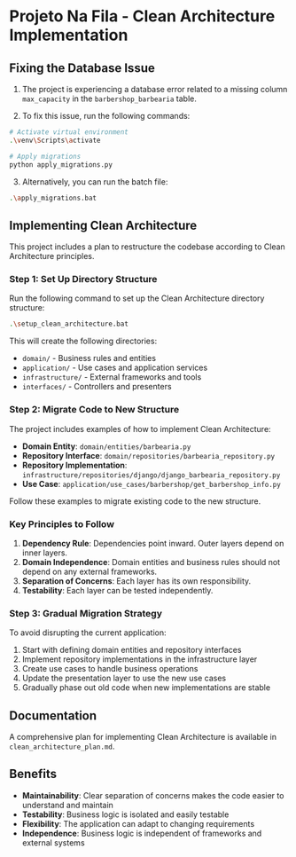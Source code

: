 # Projeto Na Fila - Clean Architecture Implementation

## Fixing the Database Issue

1. The project is experiencing a database error related to a missing column `max_capacity` in the `barbershop_barbearia` table.

2. To fix this issue, run the following commands:

```bash
# Activate virtual environment
.\venv\Scripts\activate

# Apply migrations
python apply_migrations.py
```

3. Alternatively, you can run the batch file:

```bash
.\apply_migrations.bat
```

## Implementing Clean Architecture

This project includes a plan to restructure the codebase according to Clean Architecture principles.

### Step 1: Set Up Directory Structure

Run the following command to set up the Clean Architecture directory structure:

```bash
.\setup_clean_architecture.bat
```

This will create the following directories:

- `domain/` - Business rules and entities
- `application/` - Use cases and application services
- `infrastructure/` - External frameworks and tools
- `interfaces/` - Controllers and presenters

### Step 2: Migrate Code to New Structure

The project includes examples of how to implement Clean Architecture:

- **Domain Entity**: `domain/entities/barbearia.py`
- **Repository Interface**: `domain/repositories/barbearia_repository.py`
- **Repository Implementation**: `infrastructure/repositories/django/django_barbearia_repository.py`
- **Use Case**: `application/use_cases/barbershop/get_barbershop_info.py`

Follow these examples to migrate existing code to the new structure.

### Key Principles to Follow

1. **Dependency Rule**: Dependencies point inward. Outer layers depend on inner layers.
2. **Domain Independence**: Domain entities and business rules should not depend on any external frameworks.
3. **Separation of Concerns**: Each layer has its own responsibility.
4. **Testability**: Each layer can be tested independently.

### Step 3: Gradual Migration Strategy

To avoid disrupting the current application:

1. Start with defining domain entities and repository interfaces
2. Implement repository implementations in the infrastructure layer
3. Create use cases to handle business operations
4. Update the presentation layer to use the new use cases
5. Gradually phase out old code when new implementations are stable

## Documentation

A comprehensive plan for implementing Clean Architecture is available in `clean_architecture_plan.md`.

## Benefits

- **Maintainability**: Clear separation of concerns makes the code easier to understand and maintain
- **Testability**: Business logic is isolated and easily testable
- **Flexibility**: The application can adapt to changing requirements
- **Independence**: Business logic is independent of frameworks and external systems 